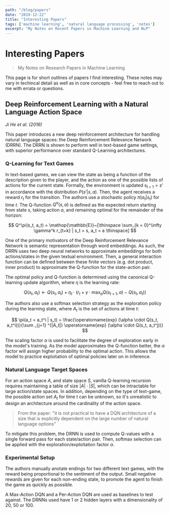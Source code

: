 ```yaml
---
path: "/blog/papers"
date: "2019-12-22"
title: "Interesting Papers"
tags: ['machine learning', 'natural language processing', 'notes']
excerpt: "My Notes on Recent Papers in Machine Learning and NLP"
---
```


# Interesting Papers
> My Notes on Research Papers in Machine Learning

This page is for short outlines of papers I find interesting. These notes may vary in techincal detail as well as in core concepts - feel free to reach out to me with errata or questions.

## Deep Reinforcement Learning with a Natural Language Action Space
*Ji He et al. (2016)*

This paper introduces a new deep reinforcement architecture for handling natural language spaces: the Deep Reinforcement Relevance Network (DRRN). The DRRN is shown to perform well in text-based game settings, with superior performance over standard Q-Learning architectures. 

### Q-Learning for Text Games
In text-based games, we can view the state as being a function of the description given to the player, and the action as one of the possible lists of actions for the current state. Formally, the environment is updated $s_{t + 1} = s'$ in accordance with the distribution $P(s' | s, a)$. Then, the agent receives a reward $r_t$ for the transition. The authors use a stochastic policy $\pi(a_t | s_t)$ for time $t$. The Q-function $Q^\pi (s, a)$ is defined as the expected return starting from state $s$, taking action $a$, and remaining optimal for the remainder of the horizon:

$$
Q^\pi(s_t, a_t) = \mathop{\mathbb{E}}~[\thinspace \sum_{k = 0}^\infty \gamma^k r_{t+k} | s_t = s, a_t = a \thinspace]
$$

One of the primary motivators of the Deep Reinforcement Relevance Network is semantic representation through word embeddings. As such, the DRRN uses two deep neural networks to approximate embeddings for both actions/states in the given textual environment. Then, a general interaction function can be defined between these finite vectors (e.g. dot product, inner product) to approximate the Q-function for the state-action pair. 

The optimal policy and Q-function is determined using the canonical Q-learning update algorithm, where $\eta$ is the learning rate:

$$
Q(s_t, a_t) \leftarrow Q(s_t, a_t) + \eta_t \cdot (r_t + \gamma \cdot \operatorname{max}_a Q(s_{t+1}, a) - Q(s_t, a_t))
$$

The authors also use a softmax selection strategy as the exploration policy during the learning state, where $A_t$ is the set of actions at time $t$:

$$
\pi(a_t = a_t^i | s_t) = \frac{\operatorname{exp} (\alpha \cdot Q(s_t, a_t^i))}{\sum _{j=1} ^{|A_t|} \operatorname{exp} (\alpha \cdot Q(s_t, a_t^j))}
$$

The scaling factor $\alpha$ is used to facilitate the degree of exploration early in the model's training. As the model approximates the Q-function better, the $\alpha$ factor will assign higher probability to the optimal action. This allows the model to practice exploitation of optimal policies later on in inference.

### Natural Language Target Spaces

For an action space $A$, and state space $S$, vanilla Q-learning recursion requires maintaining a table of size $|A| \cdot |S|$, which can be intractable for large action/state spaces. In addition, depending on the type of text-game, the possible action set $A_t$ for time $t$ can be unknown, so it's unrealistic to design an architecture around the cardinality of the action space.

> From the paper: "it is not practical to have a DQN architecture of a size that is explicitly dependent on the large number of natural language options"

To mitigate this problem, the DRNN is used to compute Q-values with a single forward pass for each state/action pair. Then, softmax selection can be applied with the exploration/exploitation factor $\alpha$.

### Experimental Setup 

The authors manually anotate endings for two different text games, with the reward being proportional to the sentiment of the output. Small negative rewards are given for each non-ending state, to promote the agent to finish the game as quickly as possible.

A Max-Action DQN and a Per-Action DQN are used as baselines to test against. The DRNNs used have 1 or 2 hidden layers with a dimensionality of 20, 50 or 100.